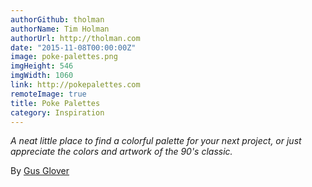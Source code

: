 ```yaml
---
authorGithub: tholman
authorName: Tim Holman
authorUrl: http://tholman.com
date: "2015-11-08T00:00:00Z"
image: poke-palettes.png
imgHeight: 546
imgWidth: 1060
link: http://pokepalettes.com
remoteImage: true
title: Poke Palettes
category: Inspiration
---
```


_A neat little place to find a colorful palette for your next project, or just appreciate the colors and artwork of the 90's classic._

By [Gus Glover](http://gus.today)
